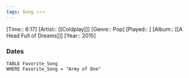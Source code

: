 ```yaml
---
tags: Song ⭐⭐⭐ 
---
```

[Time:: 6:17]
[Artist:: [[Coldplay]]]
[Genre:: Pop]
[Played:: ]
[Album:: [[A Head Full of Dreams]]]
[Year:: 2015]
### Dates
````dataview
TABLE Favorite_Song
WHERE Favorite_Song = "Army of One"
````